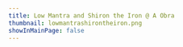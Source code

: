 ```yaml
---
title: Low Mantra and Shiron the Iron @ A Obra
thumbnail: lowmantrashirontheiron.png
showInMainPage: false
---
```

